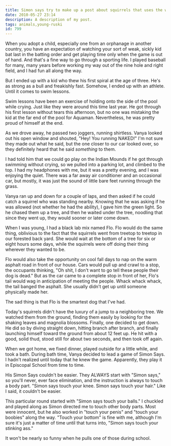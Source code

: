 ```yaml
---
title: Simon says try to make up a post about squirrels that uses the words "stinking ass"
date: 2010-05-27 23:14
description: A description of my post.
tags: animals,young-ruski
id: 799
---
```

When you adopt a child, especially one from an orphanage in another country, you have an expectation of watching your sort of weak, sickly kid bat last in the batting order and get playing time only when the game is out of hand.  And that's a fine way to go through a sporting life.  I played baseball for many, many years before working my way out of the nine hole and right field, and I had fun all along the way.

But I ended up with a kid who thew his first spiral at the age of three.  He's as strong as a bull and freakishly fast.  Somehow, I ended up with an athlete.  Until it comes to swim lessons.

Swim lessons have been an exercise of holding onto the side of the pool while crying.  Just like they were around this time last year.  He got through his first lesson without tears this afternoon, but no one was mistaking the kid at the far end of the pool for Aquaman.  Nevertheless, he was pretty proud of himself at the end. 

As we drove away, he passed two joggers, running shirtless.  Vanya looked out his open window and shouted, "Hey!  You running NAKED!"  I'm not sure they made out what he said, but the one closer to our car looked over, so they definitely heard that he said *something* to them.

I had told him that we could go play on the Indian Mounds if he got through swimming without crying, so we pulled into a parking lot, and climbed to the top.  I had my headphones with me, but it was a pretty evening, and I was enjoying the quiet.  There was a far away air conditioner and an occasional car, but mostly, it was just the sound of little bare feet running through the grass.  

Vanya ran up and down for a couple of laps, and then asked if he could catch a squirrel who was standing nearby.  Knowing that he was asking if he was allowed (not whether he had the ability), I gave him the green light.  So he chased them up a tree, and then he waited under the tree, noodling that since they went up, they would sooner or later come down.

When I was young, I had a black lab mix named Flo.  Flo would do the same thing, oblivious to the fact that the squirrels went from treetop to treetop in our forested back yard.  She would wait at the bottom of a tree for six or eight hours some days, while the squirrels were off doing their thing wherever they wanted to be.

Flo would also take the opportunity on cool fall days to nap on the warm asphalt road in front of our house.  Cars would pull up and crawl to a stop, the occupants thinking, "Oh shit, I don't want to go tell these people their dog is dead."  But as the car came to a complete stop in front of her, Flo's tail would wag in anticipation of meeting the people.  Whack whack whack, the tail banged the asphalt.  She usually didn't get up until someone physically made her.

The sad thing is that Flo is the smartest dog that I've had.

Today's squirrels didn't have the luxury of a jump to a neighboring tree.  We watched them from the ground, finding them easily by looking for the shaking leaves and magnolia blossoms.  Finally, one decided to get down.  He did so by diving straight down, hitting branch after branch, and finally launching himself toward the ground from about 12 feet up.  He hit with a good, solid thud, stood still for about two seconds, and then took off again.

When we got home, we fixed dinner, played outside for a little while, and took a bath.  During bath time, Vanya decided to lead a game of Simon Says.  I hadn't realized until today that he knew the game.  Apparently, they play it in Episcopal School from time to time.  

His Simon Says couldn't be easier.  They ALWAYS start with "Simon says," so you'll never, ever face elimination, and the instruction is always to touch a body part.  "Simon says touch your knee.  Simon says touch your hair."  Like I said, it couldn't be easier.

This particular round started with "Simon says touch your balls."  I chuckled and played along as Simon directed me to touch other body parts.  Most were innocent, but he also worked in "touch your penis" and "touch your boobies" along the way.  "Touch your bottom" is fine with me, although I'm sure it's just a matter of time until that turns into, "Simon says touch your stinking ass."

It won't be nearly so funny when he pulls one of those during school.